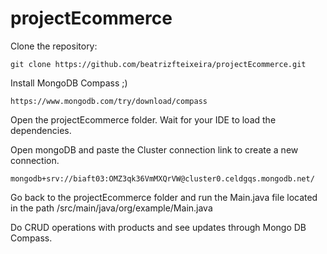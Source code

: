 # projectEcommerce



Clone the repository:
```
git clone https://github.com/beatrizfteixeira/projectEcommerce.git
```
Install MongoDB Compass ;)
```
https://www.mongodb.com/try/download/compass
```
Open the projectEcommerce folder. Wait for your IDE to load the dependencies.

Open mongoDB and paste the Cluster connection link to create a new connection.
```
mongodb+srv://biaft03:OMZ3qk36VmMXQrVW@cluster0.celdgqs.mongodb.net/
```
Go back to the projectEcommerce folder and run the Main.java file located in the path /src/main/java/org/example/Main.java

Do CRUD operations with products and see updates through Mongo DB Compass.
